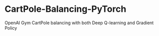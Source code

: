 # CartPole-Balancing-PyTorch
OpenAI Gym CartPole balancing with both Deep Q-learning and Gradient Policy
